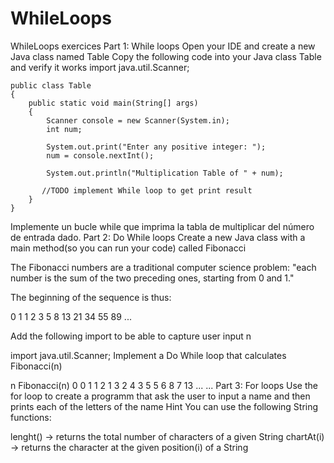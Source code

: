 # WhileLoops
WhileLoops exercices
Part 1: While loops
Open your IDE and create a new Java class named Table
Copy the following code into your Java class Table and verify it works
	import java.util.Scanner;

	public class Table
	{
	    public static void main(String[] args)
	    {
	        Scanner console = new Scanner(System.in);
	        int num;

	        System.out.print("Enter any positive integer: ");
	        num = console.nextInt();

	        System.out.println("Multiplication Table of " + num);

	       //TODO implement While loop to get print result
	    }
	}
Implemente un bucle while que imprima la tabla de multiplicar del número de entrada dado.
Part 2: Do While loops
Create a new Java class with a main method(so you can run your code) called Fibonacci

The Fibonacci numbers are a traditional computer science problem: "each number is the sum of the two preceding ones, starting from 0 and 1."

The beginning of the sequence is thus:

0 1 1 2 3 5 8 13 21 34 55 89 ...

Add the following import to be able to capture user input n

  import java.util.Scanner;
Implement a Do While loop that calculates Fibonacci(n)

n	Fibonacci(n)
0	0
1	1
2	1
3	2
4	3
5	5
6	8
7	13
...	...
Part 3: For loops
Use the for loop to create a programm that ask the user to input a name and then prints each of the letters of the name
Hint You can use the following String functions:

lenght() -> returns the total number of characters of a given String
chartAt(i) -> returns the character at the given position(i) of a String
